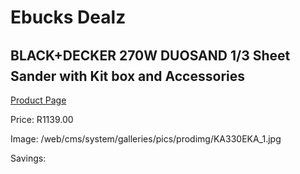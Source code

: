 
# Ebucks Dealz
## BLACK+DECKER 270W DUOSAND 1/3 Sheet Sander with Kit box and Accessories
[Product Page](https://www.ebucks.com/web/shop/productSelected.do?prodId=1010911980&catId=717342768)

Price: R1139.00

Image: /web/cms/system/galleries/pics/prodimg/KA330EKA_1.jpg

Savings: 


	